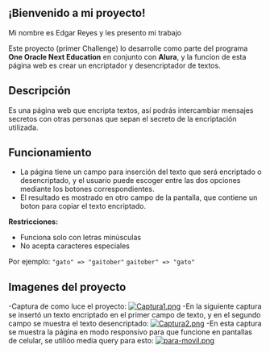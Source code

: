 ## ¡Bienvenido a mi proyecto!
Mi nombre es Edgar Reyes y les presento mi trabajo

Este proyecto (primer Challenge) lo desarrolle como parte del programa **One Oracle Next Education** en conjunto con **Alura**, y la funcion de esta página web es crear un encriptador y desencriptador de textos.

## Descripción
Es una página web que encripta textos, así podrás intercambiar mensajes secretos con otras personas que sepan el secreto de la encriptación utilizada.

## Funcionamiento
- La página tiene un campo para inserción del texto que será encriptado o desencriptado, y el usuario puede escoger entre las dos opciones mediante los botones correspondientes.
- El resultado es mostrado en otro campo de la pantalla, que contiene un boton para copiar el texto encriptado.

**Restricciones:**
- Funciona solo con letras minúsculas
- No acepta caracteres especiales

Por ejemplo:
`"gato" => "gaitober"`
`gaitober" => "gato"`

## Imagenes del proyecto
-Captura de como luce el proyecto:
[![Captura1.png](https://i.postimg.cc/0yzngFmj/Captura1.png)](https://postimg.cc/G41GGMXn)
-En la siguiente captura se insertó un texto encriptado en el primer campo de texto, y en el segundo campo se muestra el texto desencriptado:
[![Captura2.png](https://i.postimg.cc/dtH6xwhg/Captura2.png)](https://postimg.cc/Xp59ZMcg)
-En esta captura se muestra la página en modo responsivo para que funcione en pantallas de celular, se utilióo media query para esto:
[![para-movil.png](https://i.postimg.cc/Kc5JtnxG/para-movil.png)](https://postimg.cc/BtXT0Pjk)
